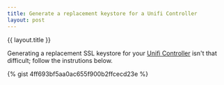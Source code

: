 ```yaml
---
title: Generate a replacement keystore for a Unifi Controller
layout: post
---
```


{{ layout.title }}

Generating a replacement SSL keystore for your [Unifi Controller](https://www.ui.com/software/) isn't that difficult; follow the instrutions below.

{% gist 4ff693bf5aa0ac655f900b2ffcecd23e %}
